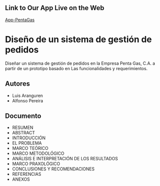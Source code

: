 ## Link to Our App Live on the Web
[App-PentaGas](http://157.245.85.16:3000/)

# Diseño de un sistema de gestión de pedidos 

Diseñar un sistema de gestión de pedidos en la 
Empresa Penta Gas, C.A. a partir de un prototipo basado en 
Las funcionalidades y requerimientos.

## Autores

* Luis Aranguren
* Alfonso Pereira

## Documento
* RESUMEN
* ABSTRACT
* INTRODUCCIÓN
* EL PROBLEMA
* MARCO TEÓRICO
* MARCO METODOLÓGICO
* ANÁLISIS E INTERPRETACIÓN DE LOS RESULTADOS
* MARCO PRAXOLÓGICO
* CONCLUSIONES Y RECOMENDACIONES
* REFERENCIAS
* ANEXOS
